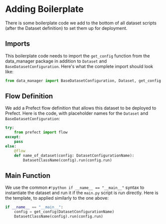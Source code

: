 # Adding Boilerplate

There is some boilerplate code we add to the bottom of all dataset scripts (after the Dataset definition) to set them up for deployment.

## Imports

This boilerplate code needs to import the `get_config` function from the data_manager package in addition to `Dataset` and `BaseDatasetConfiguration`.
Here's what the complete import should look like:

```python
from data_manager import BaseDatasetConfiguration, Dataset, get_config
```

## Flow Definition

We add a Prefect flow definition that allows this dataset to be deployed to Prefect.
Here is the code, with placeholder names for the `Dataset` and `BaseDatasetConfiguration`:

```python
try:
    from prefect import flow
except:
    pass
else:
    @flow
    def name_of_dataset(config: DatasetConfigurationName):
        DatasetClassName(config).run(config.run)
```

## Main Function

We use the common `#!python if __name__ == "__main__"` syntax to instantiate the dataset and run it if the `main.py` script is run directly.
Here is the template, to applied similarly to the one above:

```python
if __name__ == "__main__":
    config = get_config(DatasetConfigurationName)
    DatasetClassName(config).run(config.run)
```
